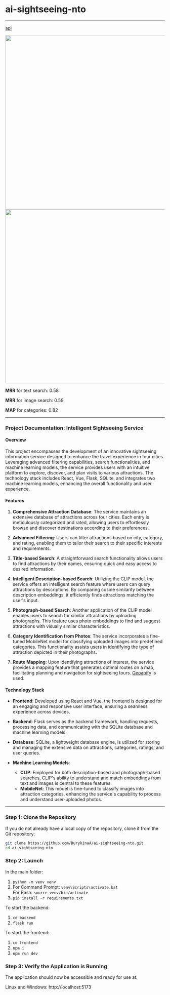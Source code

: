 # ai-sightseeing-nto
-----
[api](https://docs.google.com/document/d/1LAx3a6r77XjbjdPpiFUKNN7OpByHVRUJBVWZMU-yOOU/edit?usp=sharing)


<p float="left">
  <img src="https://github.com/BurykinaA/ai-sightseeing-nto/assets/92402616/794d4e3d-6c8c-4958-a1a6-aa3bde4a5761" width="550">
  <img src="https://github.com/BurykinaA/ai-sightseeing-nto/assets/92402616/4a5071eb-e9b1-4b12-8064-e0a48fd9c150" width="550">
</p>

**MRR** for text search: 0.58

**MRR** for image search: 0.59

**MAP** for categories: 0.82

-----

### Project Documentation: Intelligent Sightseeing Service

#### Overview
This project encompasses the development of an innovative sightseeing information service designed to enhance the travel experience in four cities. Leveraging advanced filtering capabilities, search functionalities, and machine learning models, the service provides users with an intuitive platform to explore, discover, and plan visits to various attractions. The technology stack includes React, Vue, Flask, SQLite, and integrates two machine learning models, enhancing the overall functionality and user experience.

#### Features

1. **Comprehensive Attraction Database**: The service maintains an extensive database of attractions across four cities. Each entry is meticulously categorized and rated, allowing users to effortlessly browse and discover destinations according to their preferences.

2. **Advanced Filtering**: Users can filter attractions based on city, category, and rating, enabling them to tailor their search to their specific interests and requirements.

3. **Title-based Search**: A straightforward search functionality allows users to find attractions by their names, ensuring quick and easy access to desired information.

4. **Intelligent Description-based Search**: Utilizing the CLIP model, the service offers an intelligent search feature where users can query attractions by descriptions. By comparing cosine similarity between description embeddings, it efficiently finds attractions matching the user's input.

5. **Photograph-based Search**: Another application of the CLIP model enables users to search for similar attractions by uploading photographs. This feature uses photo embeddings to find and suggest attractions with visually similar characteristics.

6. **Category Identification from Photos**: The service incorporates a fine-tuned MobileNet model for classifying uploaded images into predefined categories. This functionality assists users in identifying the type of attraction depicted in their photographs.

7. **Route Mapping**: Upon identifying attractions of interest, the service provides a mapping feature that generates optimal routes on a map, facilitating planning and navigation for sightseeing tours. [Geoapify](https://www.geoapify.com/get-started-with-maps-api) is used.

#### Technology Stack

- **Frontend**: Developed using React and Vue, the frontend is designed for an engaging and responsive user interface, ensuring a seamless experience across devices.
  
- **Backend**: Flask serves as the backend framework, handling requests, processing data, and communicating with the SQLite database and machine learning models.
  
- **Database**: SQLite, a lightweight database engine, is utilized for storing and managing the extensive data on attractions, categories, ratings, and user queries.

- **Machine Learning Models**:
  - **CLIP**: Employed for both description-based and photograph-based searches, CLIP's ability to understand and match embeddings from text and images is central to these features.
  - **MobileNet**: This model is fine-tuned to classify images into attraction categories, enhancing the service's capability to process and understand user-uploaded photos.
----


### Step 1: Clone the Repository
If you do not already have a local copy of the repository, clone it from the Git repository:

```bash
git clone https://github.com/BurykinaA/ai-sightseeing-nto.git
cd ai-sightseeing-nto
```

### Step 2: Launch

In the main folder:
1) `python -m venv venv`
2) For Command Prompt: `venv\Scripts\activate.bat`  
   For Bash: `source venv/bin/activate`
3) `pip install -r requirements.txt`

To start the backend:  
1) `cd backend`
2) `flask run`

To start the frontend:
1) `cd frontend`
2) `npm i`
3) `npm run dev`

### Step 3: Verify the Application is Running
The application should now be accessible and ready for use at:

Linux and Windows: http://localhost:5173
